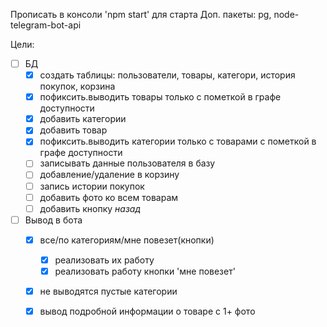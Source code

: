 Прописать в консоли 'npm start' для старта 
Доп. пакеты:
pg, node-telegram-bot-api

Цели:
- [ ] БД
  - [x] создать таблицы: пользователи, товары, категори, история покупок, корзина
  - [x] пофиксить.выводить товары только с пометкой в графе доступности
  - [x] добавить категории
  - [x] добавить товар
  - [x] пофиксить.выводить категории только с товарами с пометкой в графе доступности
  - [ ] записывать данные пользователя в базу
  - [ ] добавление/удаление в корзину
  - [ ] запись истории покупок
  - [ ] добавить фото ко всем товарам
  - [ ] добавить кнопку *назад*
- [ ] Вывод в бота
  - [x] все/по категориям/мне повезет(кнопки)
    - [x] реализовать их работу
    - [x] реализовать работу кнопки 'мне повезет'
  - [x] не выводятся пустые категории
  - [x] вывод подробной информации о товаре с 1+ фото

 
